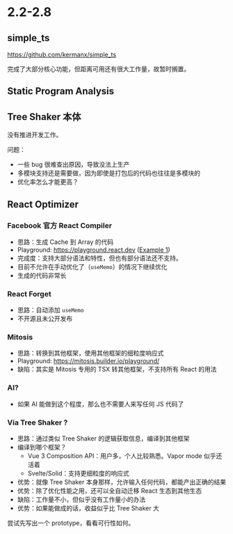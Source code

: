 # 2.2-2.8

## simple_ts

https://github.com/kermanx/simple_ts

完成了大部分核心功能，但距离可用还有很大工作量，故暂时搁置。

## Static Program Analysis

## Tree Shaker 本体

没有推进开发工作。

问题：

- 一些 bug 很难查出原因，导致没法上生产
- 多模块支持还是需要做，因为即使是打包后的代码也往往是多模块的
- 优化率怎么才能更高？

## React Optimizer

### Facebook 官方 React Compiler

- 思路：生成 Cache 到 Array 的代码
- Playground: https://playground.react.dev ([Example 1](https://playground.react.dev/#N4Igzg9grgTgxgUxALhAMygOzgFwJYSYAEAYjHgpgCYAyeYOAFMEWuZVWEQL4CURwADrEicQgyKEANnkwIAwtEw4iAXiJQwCMhWoB5TDLmKsTXgG5hRInjRFGbXZwB0UygHMcACzWr1ABn4hEWsYBBxYYgAeADkIHQ4uAHoAPksRbisiMIiYYkYs6yiqPAA3FMLrIiiwAAcAQ0wU4GlZBSUcbklDNqikusaKkKrgR0TnAFt62sYHdmp+VRT7SqrqhOo6Bnl6mCoiAGsEAE9VUfmqZzwqLrHqM7ubolTVol5eTOGigFkEMDB6u4EAAhKA4HCEZ5DNZ9ErlLIWYTcEDcIA))
- 完成度：支持大部分语法和特性，但也有部分语法还不支持。
- 目前不允许在手动优化了（`useMemo`）的情况下继续优化
- 生成的代码非常长

### React Forget

- 思路：自动添加 `useMemo`
- 不开源且未公开发布

### Mitosis

- 思路：转换到其他框架，使用其他框架的细粒度响应式
- Playground: https://mitosis.builder.io/playground/
- 缺陷：其实是 Mitosis 专用的 TSX 转其他框架，不支持所有 React 的用法

### AI?

- 如果 AI 能做到这个程度，那么也不需要人来写任何 JS 代码了

### Via Tree Shaker ?

- 思路：通过类似 Tree Shaker 的逻辑获取信息，编译到其他框架
- 编译到哪个框架？
  - Vue 3 Composition API：用户多，个人比较熟悉。Vapor mode 似乎还活着
  - Svelte/Solid：支持更细粒度的响应式
- 优势：就像 Tree Shaker 本身那样，允许输入任何代码，都能产出正确的结果
- 优势：除了优化性能之用，还可以全自动迁移 React 生态到其他生态
- 缺陷：工作量不小，但似乎没有工作量小的办法
- 优势：如果能做成的话，收益似乎比 Tree Shaker 大

尝试先写出一个 prototype，看看可行性如何。
